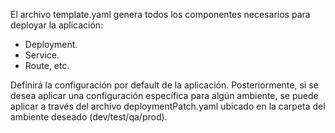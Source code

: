 El archivo template.yaml genera todos los componentes necesarios para deployar la aplicación:
- Deployment.
- Service.
- Route, etc.

Definirá la configuración por default de la aplicación.
Posteriormente, si se desea aplicar una configuración específica para algún ambiente, se puede aplicar a través del archivo deploymentPatch.yaml ubicado en la carpeta del ambiente deseado (dev/test/qa/prod).